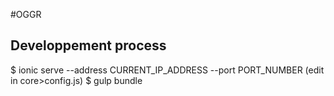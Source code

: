 #OGGR

## Developpement process

$ ionic serve --address CURRENT_IP_ADDRESS --port PORT_NUMBER 
(edit in core>config.js)
$ gulp bundle



